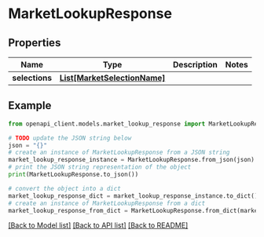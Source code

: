 # MarketLookupResponse


## Properties

Name | Type | Description | Notes
------------ | ------------- | ------------- | -------------
**selections** | [**List[MarketSelectionName]**](MarketSelectionName.md) |  | 

## Example

```python
from openapi_client.models.market_lookup_response import MarketLookupResponse

# TODO update the JSON string below
json = "{}"
# create an instance of MarketLookupResponse from a JSON string
market_lookup_response_instance = MarketLookupResponse.from_json(json)
# print the JSON string representation of the object
print(MarketLookupResponse.to_json())

# convert the object into a dict
market_lookup_response_dict = market_lookup_response_instance.to_dict()
# create an instance of MarketLookupResponse from a dict
market_lookup_response_from_dict = MarketLookupResponse.from_dict(market_lookup_response_dict)
```
[[Back to Model list]](../README.md#documentation-for-models) [[Back to API list]](../README.md#documentation-for-api-endpoints) [[Back to README]](../README.md)


